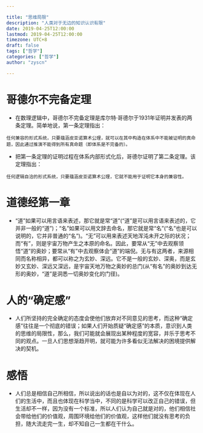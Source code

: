 ```yaml
---

title: "思维局限"
description: "人类对于无边的知识认识有限"
date: 2019-04-25T12:00:00
lastmod: 2019-04-25T12:00:00
timezone: UTC+8
draft: false
tags: ["哲学"]
categories: ["哲学"]
author: "zyscn"

---
```

<!--more-->
# 哥德尔不完备定理

- 在数理逻辑中，哥德尔不完备定理是库尔特·哥德尔于1931年证明并发表的两条定理。简单地说，第一条定理指出：

`任何兼容的形式系统，只要蕴涵皮亚诺算术公理，就可以在其中构造在体系中不能被证明的真命题，因此通过推演不能得到所有真命题（即体系是不完备的）。`

- 把第一条定理的证明过程在体系内部形式化后，哥德尔证明了第二条定理。该定理指出：

`任何逻辑自洽的形式系统，只要蕴涵皮亚诺算术公理，它就不能用于证明它本身的兼容性。`

# 道德经第一章

- “道”如果可以用言语来表述，那它就是常“道”(“道”是可以用言语来表述的，它并非一般的“道”)；“名”如果可以用文辞去命名，那它就是常“名”(“名”也是可以说明的，它并非普通的“名”)。“无”可以用来表述天地浑沌未开之际的状况；而“有”，则是宇宙万物产生之本原的命名。因此，要常从“无”中去观察领悟“道”的奥妙；要常从“有”中去观察体会“道”的端倪。无与有这两者，来源相同而名称相异，都可以称之为玄妙、深远。它不是一般的玄妙、深奥，而是玄妙又玄妙、深远又深远，是宇宙天地万物之奥妙的总门(从“有名”的奥妙到达无形的奥妙，“道”是洞悉一切奥妙变化的门径)。

# 人的“确定感”

- 人们所坚持的完全确定的态度会使他们放弃对不同意见的思考，而这种“确定感”往往是一个彻底的错误；如果人们开始质疑“确定感”的本质，意识到人类的思维的局限性，那么，我们可能就会展现出某种程度的宽容，并乐于思考不同的观点。一旦人们思想渐趋开明，就可能为许多看似无法解决的困境提供解决的契机。

# 感悟

- 人们总是相信自己所相信，所以说出的话也是自以为对的，这不仅在体现在人们的生活中，而且也体现在科学当中，不同的是科学可以改正自己的错误，但生活却不一样，因为没有一个标准，所以人们认为自己就是对的，他们相信社会带给他们的价值观，周围环境给他们的价值观，这样他们就没有思考的负担，随大流走完一生，却不知自己一生都在干什么。